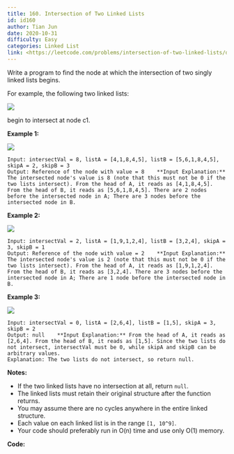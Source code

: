 ```yaml
---
title: 160. Intersection of Two Linked Lists
id: id160
author: Tian Jun
date: 2020-10-31
difficulty: Easy
categories: Linked List
link: <https://leetcode.com/problems/intersection-of-two-linked-lists/description/>
---
```


Write a program to find the node at which the intersection of two singly
linked lists begins.

For example, the following two linked lists:

[![](https://assets.leetcode.com/uploads/2018/12/13/160_statement.png)](https://assets.leetcode.com/uploads/2018/12/13/160_statement.png)

begin to intersect at node c1.



**Example 1:**

[![](https://assets.leetcode.com/uploads/2020/06/29/160_example_1_1.png)](https://assets.leetcode.com/uploads/2020/06/29/160_example_1_1.png)
            
	Input: intersectVal = 8, listA = [4,1,8,4,5], listB = [5,6,1,8,4,5], skipA = 2, skipB = 3    
	Output: Reference of the node with value = 8    **Input Explanation:** The intersected node's value is 8 (note that this must not be 0 if the two lists intersect). From the head of A, it reads as [4,1,8,4,5]. From the head of B, it reads as [5,6,1,8,4,5]. There are 2 nodes before the intersected node in A; There are 3 nodes before the intersected node in B.



**Example 2:**

[![](https://assets.leetcode.com/uploads/2020/06/29/160_example_2.png)](https://assets.leetcode.com/uploads/2020/06/29/160_example_2.png)
            
	Input: intersectVal = 2, listA = [1,9,1,2,4], listB = [3,2,4], skipA = 3, skipB = 1    
	Output: Reference of the node with value = 2    **Input Explanation:**  The intersected node's value is 2 (note that this must not be 0 if the two lists intersect). From the head of A, it reads as [1,9,1,2,4]. From the head of B, it reads as [3,2,4]. There are 3 nodes before the intersected node in A; There are 1 node before the intersected node in B.    



**Example 3:**

[![](https://assets.leetcode.com/uploads/2018/12/13/160_example_3.png)](https://assets.leetcode.com/uploads/2018/12/13/160_example_3.png)
            
	Input: intersectVal = 0, listA = [2,6,4], listB = [1,5], skipA = 3, skipB = 2    
	Output: null    **Input Explanation:** From the head of A, it reads as [2,6,4]. From the head of B, it reads as [1,5]. Since the two lists do not intersect, intersectVal must be 0, while skipA and skipB can be arbitrary values.    
	Explanation: The two lists do not intersect, so return null.    



**Notes:**

  * If the two linked lists have no intersection at all, return `null`.
  * The linked lists must retain their original structure after the function returns.
  * You may assume there are no cycles anywhere in the entire linked structure.
  * Each value on each linked list is in the range `[1, 10^9]`.
  * Your code should preferably run in O(n) time and use only O(1) memory.


**Code:**
